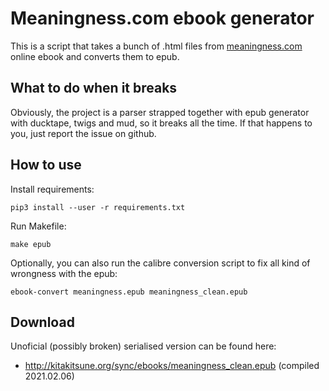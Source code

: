 # Meaningness.com ebook generator

This is a script that takes a bunch of .html files from [meaningness.com](https://meaningness.com/) online ebook and converts them to epub.

## What to do when it breaks

Obviously, the project is a parser strapped together with epub generator with ducktape, twigs and mud, so it breaks all the time. If that happens to you, just report the issue on github.

## How to use

Install requirements:

    pip3 install --user -r requirements.txt

Run Makefile:

    make epub

Optionally, you can also run the calibre conversion script to fix all kind of wrongness with the epub:

    ebook-convert meaningness.epub meaningness_clean.epub

## Download

Unoficial (possibly broken) serialised version can be found here:

* http://kitakitsune.org/sync/ebooks/meaningness_clean.epub (compiled 2021.02.06)